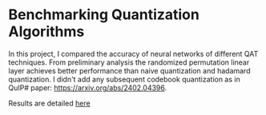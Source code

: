 # Benchmarking Quantization Algorithms

In this project, I compared the accuracy of neural networks of different QAT techniques. 
From preliminary analysis the randomized permutation linear layer achieves better performance than naive quantization and hadamard quantization.
I didn't add any subsequent codebook quantization as in QuIP# paper: https://arxiv.org/abs/2402.04396.

Results are detailed [here](https://github.com/eitanporat/quantization/blob/main/results_vit_imagenet.csv)
